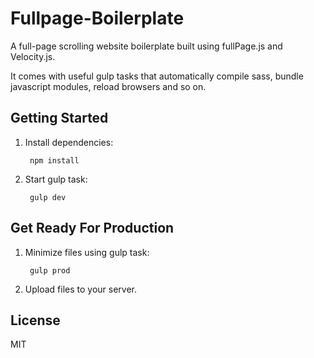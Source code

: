 # Fullpage-Boilerplate

A full-page scrolling website boilerplate built using fullPage.js and Velocity.js.

It comes with useful gulp tasks that automatically compile sass, bundle javascript modules, reload browsers and so on.

## Getting Started

1. Install dependencies:

        npm install

2. Start gulp task:

        gulp dev   
       
        
## Get Ready For Production

1. Minimize files using gulp task:

        gulp prod

2. Upload files to your server.


## License

MIT